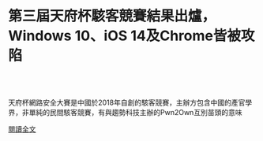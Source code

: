 # 第三屆天府杯駭客競賽結果出爐，Windows 10、iOS 14及Chrome皆被攻陷

<!--more-->
<!--439-->
<br><br/>

天府杯網路安全大賽是中國於2018年自創的駭客競賽，主辦方包含中國的產官學界，非單純的民間駭客競賽，有與趨勢科技主辦的Pwn2Own互別苗頭的意味

[閱讀全文](https://www.ithome.com.tw/news/141023)
